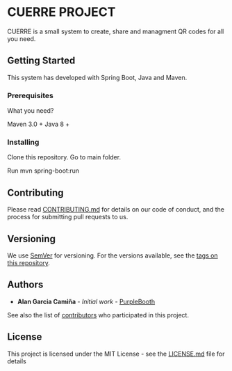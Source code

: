 # CUERRE PROJECT

CUERRE is a small system to create, share and managment QR codes for all you need.

## Getting Started

This system has developed with Spring Boot, Java and Maven.

### Prerequisites

What you need?

Maven 3.0 +
Java 8 +

### Installing

Clone this repository.
Go to main folder.

Run mvn spring-boot:run

## Contributing

Please read [CONTRIBUTING.md](https://gist.github.com/PurpleBooth/b24679402957c63ec426) for details on our code of conduct, and the process for submitting pull requests to us.

## Versioning

We use [SemVer](http://semver.org/) for versioning. For the versions available, see the [tags on this repository](https://github.com/your/project/tags). 

## Authors

* **Alan Garcia Camiña** - *Initial work* - [PurpleBooth](https://github.com/alangarciac)

See also the list of [contributors](https://github.com/your/project/contributors) who participated in this project.

## License

This project is licensed under the MIT License - see the [LICENSE.md](LICENSE.md) file for details
